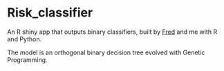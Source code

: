 # Risk_classifier

An R shiny app that outputs binary classifiers, built by [Fred](https://github.com/33fred33) and me with R and Python.

The model is an orthogonal binary decision tree evolved with Genetic Programming.



